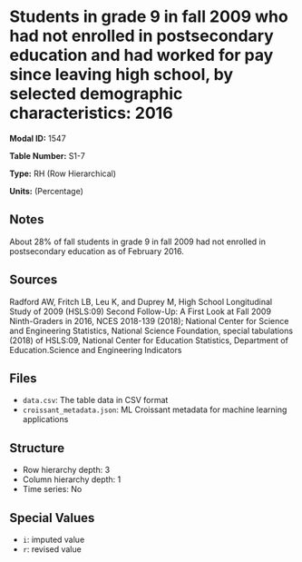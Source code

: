 # Students in grade 9 in fall 2009 who had not enrolled in postsecondary education and had worked for pay since leaving high school, by selected demographic characteristics: 2016

**Modal ID:** 1547

**Table Number:** S1-7

**Type:** RH (Row Hierarchical)

**Units:** (Percentage)

## Notes

About 28% of fall students in grade 9 in fall 2009 had not enrolled in postsecondary education as of February 2016.

## Sources

Radford AW, Fritch LB, Leu K, and Duprey M, High School Longitudinal Study of 2009 (HSLS:09) Second Follow-Up: A First Look at Fall 2009 Ninth-Graders in 2016, NCES 2018-139 (2018); National Center for Science and Engineering Statistics, National Science Foundation, special tabulations (2018) of HSLS:09, National Center for Education Statistics, Department of Education.Science and Engineering Indicators

## Files

- `data.csv`: The table data in CSV format
- `croissant_metadata.json`: ML Croissant metadata for machine learning applications

## Structure

- Row hierarchy depth: 3
- Column hierarchy depth: 1
- Time series: No

## Special Values

- `i`: imputed value
- `r`: revised value
